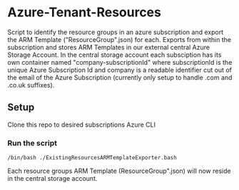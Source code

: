 # Azure-Tenant-Resources
Script to identify the resource groups in an azure subscription and export the ARM Template ("ResourceGroup".json) for each. Exports from within the subscription and stores ARM Templates in our external central Azure Storage Account. In the central storage account each subsciption has its own container named "company-subscriptionId" where subscriptionId is the unique Azure Subscription Id and company is a readable identifier cut out of the email of the Azure Subscription (currently only setup to handle .com and .co.uk suffixes).
## Setup
Clone this repo to desired subscriptions Azure CLI
### Run the script
```
/bin/bash ./ExistingResourcesARMTemplateExporter.bash
```
Each resource groups ARM Template (ResourceGroup".json) will now reside in the central storage account.
